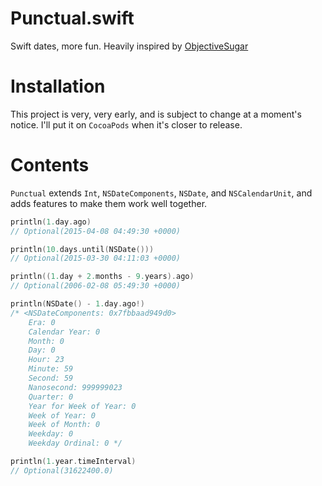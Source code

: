 # Punctual.swift
Swift dates, more fun. Heavily inspired by [ObjectiveSugar](https://github.com/supermarin/objectivesugar)

# Installation
This project is very, very early, and is subject to change at a moment's notice. I'll put it on `CocoaPods` when it's closer to release.

# Contents
`Punctual` extends `Int`, `NSDateComponents`, `NSDate`, and `NSCalendarUnit`, and adds features to make them work well together.

```swift
println(1.day.ago)
// Optional(2015-04-08 04:49:30 +0000)

println(10.days.until(NSDate()))
// Optional(2015-03-30 04:11:03 +0000)

println((1.day + 2.months - 9.years).ago)
// Optional(2006-02-08 05:49:30 +0000)

println(NSDate() - 1.day.ago!)
/* <NSDateComponents: 0x7fbbaad949d0>
    Era: 0
    Calendar Year: 0
    Month: 0
    Day: 0
    Hour: 23
    Minute: 59
    Second: 59
    Nanosecond: 999999023
    Quarter: 0
    Year for Week of Year: 0
    Week of Year: 0
    Week of Month: 0
    Weekday: 0
    Weekday Ordinal: 0 */

println(1.year.timeInterval)
// Optional(31622400.0)
```
